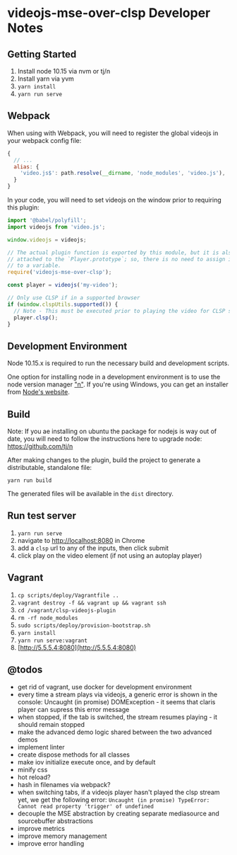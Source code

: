 # videojs-mse-over-clsp Developer Notes

## Getting Started

1. Install node 10.15 via nvm or tj/n
1. Install yarn via yvm
1. `yarn install`
1. `yarn run serve`

## Webpack

When using with Webpack, you will need to register the global videojs in your webpack config file:

```javascript
{
  // ...
  alias: {
    'video.js$': path.resolve(__dirname, 'node_modules', 'video.js'),
  }
}
```

In your code, you will need to set videojs on the window prior to requiring this plugin:

```javascript
import '@babel/polyfill';
import videojs from 'video.js';

window.videojs = videojs;

// The actual plugin function is exported by this module, but it is also
// attached to the `Player.prototype`; so, there is no need to assign it
// to a variable.
require('videojs-mse-over-clsp');

const player = videojs('my-video');

// Only use CLSP if in a supported browser
if (window.clspUtils.supported()) {
  // Note - This must be executed prior to playing the video for CLSP streams
  player.clsp();
}
```

## Development Environment

Node 10.15.x is required to run the necessary build and development scripts.

One option for installing node in a development environment is to use the node version manager ["n"](https://github.com/tj/n).  If you're using Windows, you can get an installer from [Node's website](https://nodejs.org/en/download/).

## Build

Note: If you ae installing on ubuntu the package for nodejs is way out of date, you will need to follow the instructions here to upgrade node: https://github.com/tj/n

After making changes to the plugin, build the project to generate a distributable, standalone file:

```
yarn run build
```

The generated files will be available in the `dist` directory.


## Run test server

1. `yarn run serve`
1. navigate to [http://localhost:8080](http://localhost:8080) in Chrome
1. add a `clsp` url to any of the inputs, then click submit
1. click play on the video element (if not using an autoplay player)


## Vagrant

1. `cp scripts/deploy/Vagrantfile ..`
1. `vagrant destroy -f && vagrant up && vagrant ssh`
1. `cd /vagrant/clsp-videojs-plugin`
1. `rm -rf node_modules`
1. `sudo scripts/deploy/provision-bootstrap.sh`
1. `yarn install`
1. `yarn run serve:vagrant`
1. [http://5.5.5.4:8080](http://5.5.5.4:8080)


## @todos

* get rid of vagrant, use docker for development environment
* every time a stream plays via videojs, a generic error is shown in the console: Uncaught (in promise) DOMException - it seems that claris player can supress this error message
* when stopped, if the tab is switched, the stream resumes playing - it should remain stopped
* make the advanced demo logic shared between the two advanced demos
* implement linter
* create dispose methods for all classes
* make iov initialize execute once, and by default
* minify css
* hot reload?
* hash in filenames via webpack?
* when switching tabs, if a videojs player hasn't played the clsp stream yet, we get the following error: `Uncaught (in promise) TypeError: Cannot read property 'trigger' of undefined`
* decouple the MSE abstraction by creating separate mediasource and sourcebuffer abstractions
* improve metrics
* improve memory management
* improve error handling
